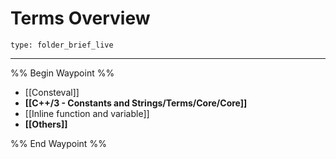 # Terms Overview
 
```ccard
type: folder_brief_live
```
 
---

%% Begin Waypoint %%
- [[Consteval]]
- **[[C++/3 - Constants and Strings/Terms/Core/Core]]**
- [[Inline function and variable]]
- **[[Others]]**

%% End Waypoint %%